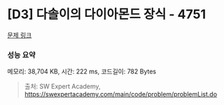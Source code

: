 # [D3] 다솔이의 다이아몬드 장식 - 4751 

[문제 링크](https://swexpertacademy.com/main/code/problem/problemDetail.do?contestProbId=AWSNw5jKzwMDFAUr) 

### 성능 요약

메모리: 38,704 KB, 시간: 222 ms, 코드길이: 782 Bytes



> 출처: SW Expert Academy, https://swexpertacademy.com/main/code/problem/problemList.do